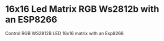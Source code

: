 #  16x16 Led Matrix RGB Ws2812b with an ESP8266
 Control RGB WS2812B LED 16x16 matrix with an Esp8266
